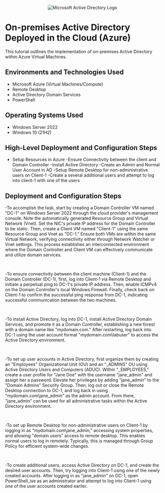 <p align="center">
<img src="https://i.imgur.com/pU5A58S.png" alt="Microsoft Active Directory Logo"/>
</p>

<h1>On-premises Active Directory Deployed in the Cloud (Azure)</h1>
This tutorial outlines the implementation of on-premises Active Directory within Azure Virtual Machines.<br />


<h2>Environments and Technologies Used</h2>

- Microsoft Azure (Virtual Machines/Compute)
- Remote Desktop
- Active Directory Domain Services
- PowerShell

<h2>Operating Systems Used </h2>

- Windows Server 2022
- Windows 10 (21H2)

<h2>High-Level Deployment and Configuration Steps</h2>

- Setup Resources in Azure
-Ensure Connectivity between the client and Domain Controller
-Install Active Directory
-Create an Admin and Normal User Account in AD
-Setup Remote Desktop for non-administrative users on Client-1
-Create a several additional users and attempt to log into client-1 with one of the users


<h2>Deployment and Configuration Steps</h2>

<p>
</p>
<p>
-To accomplish the task, start by creating a Domain Controller VM named "DC-1" on Windows Server 2022 through the cloud provider's management console. Note the automatically generated Resource Group and Virtual Network (Vnet). Set the NIC's private IP address for the Domain Controller to be static. Then, create a Client VM named "Client-1" using the same Resource Group and Vnet as "DC-1." Ensure both VMs are within the same Virtual Network, verifying connectivity either through Network Watcher or Vnet settings. This process establishes an interconnected environment where the Domain Controller and Client VM can effectively communicate and utilize domain services.</p>
<br />

<p>
</p>
<p>
-To ensure connectivity between the client machine (Client-1) and the Domain Controller (DC-1), first, log into Client-1 via Remote Desktop and initiate a perpetual ping to DC-1's private IP address. Then, enable ICMPv4 on the Domain Controller's local Windows Firewall. Finally, check back on Client-1 to confirm the successful ping response from DC-1, indicating successful communication between the two machines.</p>
<br />

<p>
</p>
<p>
-To install Active Directory, log into DC-1, install Active Directory Domain Services, and promote it as a Domain Controller, establishing a new forest with a domain name like "mydomain.com." After restarting, log back into DC-1 using the user account format "mydomain.com\labuser" to access the Active Directory environment.</p>
<br />

</p>
<p>
-To set up user accounts in Active Directory, first organize them by creating an "Employees" Organizational Unit (OU) and an "_ADMINS" OU using Active Directory Users and Computers (ADUC). Within "_EMPLOYEES," create a user profile for "Jane Doe" with the username "jane_admin" and assign her a password. Elevate her privileges by adding "jane_admin" to the "Domain Admins" Security Group. Then, log out or close the Remote Desktop connection to DC-1, and log back in using "mydomain.com\jane_admin" as the admin account. From there, "jane_admin" can be used for all administrative tasks within the Active Directory environment.
</p>
<br />
</p>
<p>
-To set up Remote Desktop for non-administrative users on Client-1 by logging in as "mydomain.com\jane_admin," accessing system properties, and allowing "domain users" access to remote desktop. This enables normal users to log in remotely. Typically, this is managed through Group Policy for efficient system-wide changes.</p>
<br />
</p>
<p>
-To create additional users, access Active Directory on DC-1, and create the desired user accounts. Then, try logging into Client-1 using one of the newly created accounts. After logging in as "jane_admin" on DC-1, open PowerShell_ise as an administrator and attempt to log into Client-1 using one of the user accounts created earlier.</p>
<br />
